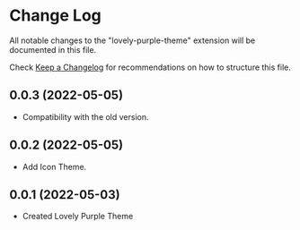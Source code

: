 # Change Log

All notable changes to the "lovely-purple-theme" extension will be documented in this file.

Check [Keep a Changelog](http://keepachangelog.com/) for recommendations on how to structure this file.

## 0.0.3 (2022-05-05)

- Compatibility with the old version.

## 0.0.2 (2022-05-05)

- Add Icon Theme.

## 0.0.1 (2022-05-03)

- Created Lovely Purple Theme
